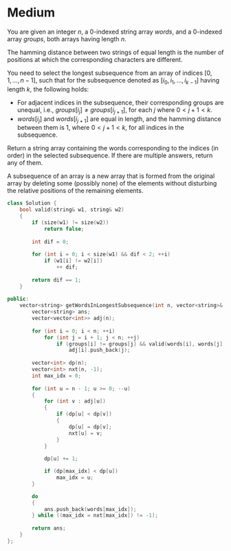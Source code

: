 # Medium

You are given an integer $n$, a 0-indexed string array $words$, and a 0-indexed array $groups$, both arrays having length $n$.

The hamming distance between two strings of equal length is the number of positions at which the corresponding characters are different.

You need to select the longest subsequence from an array of indices $[0, 1, ..., n - 1]$, such that for the subsequence denoted as $[i_0, i_1, ..., i_{k - 1}]$ having length $k$, the following holds:

- For adjacent indices in the subsequence, their corresponding groups are unequal, i.e., $groups[i_j] \neq groups[i_{j + 1}]$, for each $j$ where $0 < j + 1 < k$.
- $words[i_j]$ and $words[i_{j + 1}]$ are equal in length, and the hamming distance between them is $1$, where $0 < j + 1 < k$, for all indices in the subsequence.

Return a string array containing the words corresponding to the indices (in order) in the selected subsequence. If there are multiple answers, return any of them.

A subsequence of an array is a new array that is formed from the original array by deleting some (possibly none) of the elements without disturbing the relative positions of the remaining elements.

```cpp
class Solution {
    bool valid(string& w1, string& w2)
    {
        if (size(w1) != size(w2))
            return false;
        
        int dif = 0;
        
        for (int i = 0; i < size(w1) && dif < 2; ++i)
            if (w1[i] != w2[i])
                ++ dif;
        
        return dif == 1;
    }
    
public:
    vector<string> getWordsInLongestSubsequence(int n, vector<string>& words, vector<int>& groups) {
        vector<string> ans;
        vector<vector<int>> adj(n);
        
        for (int i = 0; i < n; ++i)
            for (int j = i + 1; j < n; ++j)
                if (groups[i] != groups[j] && valid(words[i], words[j]))
                    adj[i].push_back(j);
        
        vector<int> dp(n);
        vector<int> nxt(n, -1);
        int max_idx = 0;
        
        for (int u = n - 1; u >= 0; --u)
        {
            for (int v : adj[u])
            {
                if (dp[u] < dp[v])
                {
                    dp[u] = dp[v];
                    nxt[u] = v;
                }
            }
            
            dp[u] += 1;

            if (dp[max_idx] < dp[u])
                max_idx = u;
        }

        do
        {
            ans.push_back(words[max_idx]);
        } while ((max_idx = nxt[max_idx]) != -1);
            
        return ans;
    }
};
```
